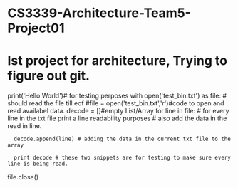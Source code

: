 # CS3339-Architecture-Team5-Project01
# Ist project for architecture, Trying to figure out git.
print('Hello World')# for testing perposes
with open('test_bin.txt') as file: # should read the file till eof
#file = open('test_bin.txt','r')#code to open and read availabel data.
   decode = []#empty List/Array
   for line in file: # for every line in the txt file print a line readability purposes
                     # also add the data in the read in line. 

      decode.append(line) # adding the data in the current txt file to the array 

      print decode # these two snippets are for testing to make sure every line is being read.

file.close()
